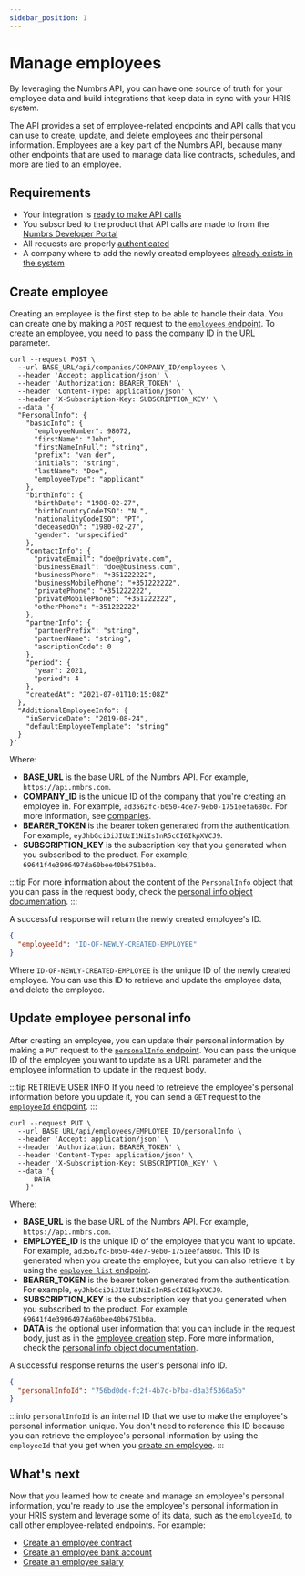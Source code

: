 ```yaml
---
sidebar_position: 1
---
```


# Manage employees

By leveraging the Numbrs API, you can have one source of truth for your employee data and build integrations that keep data in sync with your HRIS system.

The API provides a set of employee-related endpoints and API calls that you can use to create, update, and delete employees and their personal information. Employees are a key part of the Numbrs API, because many other endpoints that are used to manage data like contracts, schedules, and more are tied to an employee.

## Requirements

- Your integration is [ready to make API calls](https://developer.nmbrs.com/docs#XLYdw)
- You subscribed to the product that API calls are made to from the [Numbrs Developer Portal](https://developer.nmbrs.com/)
- All requests are properly [authenticated](https://nmbrs.stoplight.io/docs/nmbrs-restapi/e9e0f5292b4a1-authentication)
- A company where to add the newly created employees [already exists in the system](https://nmbrs.stoplight.io/docs/nmbrs-restapi/5fad7a8461a01-get-company-list)

## Create employee

Creating an employee is the first step to be able to handle their data. You can create one by making a `POST` request to the [`employees` endpoint](https://nmbrs.stoplight.io/docs/nmbrs-restapi/13c6a8d9c7190-create-employee). To create an employee, you need to pass the company ID in the URL parameter.

```curl
curl --request POST \
  --url BASE_URL/api/companies/COMPANY_ID/employees \
  --header 'Accept: application/json' \
  --header 'Authorization: BEARER_TOKEN' \
  --header 'Content-Type: application/json' \
  --header 'X-Subscription-Key: SUBSCRIPTION_KEY' \
  --data '{
  "PersonalInfo": {
    "basicInfo": {
      "employeeNumber": 98072,
      "firstName": "John",
      "firstNameInFull": "string",
      "prefix": "van der",
      "initials": "string",
      "lastName": "Doe",
      "employeeType": "applicant"
    },
    "birthInfo": {
      "birthDate": "1980-02-27",
      "birthCountryCodeISO": "NL",
      "nationalityCodeISO": "PT",
      "deceasedOn": "1980-02-27",
      "gender": "unspecified"
    },
    "contactInfo": {
      "privateEmail": "doe@private.com",
      "businessEmail": "doe@business.com",
      "businessPhone": "+351222222",
      "businessMobilePhone": "+351222222",
      "privatePhone": "+351222222",
      "privateMobilePhone": "+351222222",
      "otherPhone": "+351222222"
    },
    "partnerInfo": {
      "partnerPrefix": "string",
      "partnerName": "string",
      "ascriptionCode": 0
    },
    "period": {
      "year": 2021,
      "period": 4
    },
    "createdAt": "2021-07-01T10:15:08Z"
  },
  "AdditionalEmployeeInfo": {
    "inServiceDate": "2019-08-24",
    "defaultEmployeeTemplate": "string"
  }
}'
```

Where:

- **BASE_URL** is the base URL of the Numbrs API. For example, `https://api.nmbrs.com`.
- **COMPANY_ID** is the unique ID of the company that you're creating an employee in. For example, `ad3562fc-b050-4de7-9eb0-1751eefa680c`. For more information, see [companies](https://nmbrs.stoplight.io/docs/nmbrs-restapi/5fad7a8461a01-get-company-list).
- **BEARER_TOKEN** is the bearer token generated from the authentication. For example, `eyJhbGciOiJIUzI1NiIsInR5cCI6IkpXVCJ9`.
- **SUBSCRIPTION_KEY** is the subscription key that you generated when you subscribed to the product. For example, `69641f4e3906497da60bee40b6751b0a`.

:::tip
For more information about the content of the `PersonalInfo` object that you can pass in the request body, check the [personal info object documentation](https://nmbrs.stoplight.io/docs/nmbrs-restapi/6a4f20c9f65fd-personal-info-object).
:::

A successful response will return the newly created employee's ID.

```json
{
  "employeeId": "ID-OF-NEWLY-CREATED-EMPLOYEE"
}
```

Where `ID-OF-NEWLY-CREATED-EMPLOYEE` is the unique ID of the newly created employee. You can use this ID to retrieve and update the employee data, and delete the employee.

## Update employee personal info

After creating an employee, you can update their personal information by making a `PUT` request to the [`personalInfo` endpoint](https://nmbrs.stoplight.io/docs/nmbrs-restapi/e12e45d11695c-update-employee-personal-info). You can pass the unique ID of the employee you want to update as a URL parameter and the employee information to update in the request body.

:::tip RETRIEVE USER INFO
If you need to retreieve the employee's personal information before you update it, you can send a `GET` request to the [`employeeId` endpoint](https://nmbrs.stoplight.io/docs/nmbrs-restapi/eea078fe0d752-get-an-employee).
:::

```curl
curl --request PUT \
  --url BASE_URL/api/employees/EMPLOYEE_ID/personalInfo \
  --header 'Accept: application/json' \
  --header 'Authorization: BEARER_TOKEN' \
  --header 'Content-Type: application/json' \
  --header 'X-Subscription-Key: SUBSCRIPTION_KEY' \
  --data '{
      DATA
    }'
```

Where:

- **BASE_URL** is the base URL of the Numbrs API. For example, `https://api.nmbrs.com`.
- **EMPLOYEE_ID** is the unique ID of the employee that you want to update. For example, `ad3562fc-b050-4de7-9eb0-1751eefa680c`. This ID is generated when you create the employee, but you can also retrieve it by using the [`employee list` endpoint](https://nmbrs.stoplight.io/docs/nmbrs-restapi/a31578b069764-get-employee-list).
- **BEARER_TOKEN** is the bearer token generated from the authentication. For example, `eyJhbGciOiJIUzI1NiIsInR5cCI6IkpXVCJ9`.
- **SUBSCRIPTION_KEY** is the subscription key that you generated when you subscribed to the product. For example, `69641f4e3906497da60bee40b6751b0a`.
- **DATA** is the optional user information that you can include in the request body, just as in the [employee creation](#create-employee) step. Fore more information, check the [personal info object documentation](https://nmbrs.stoplight.io/docs/nmbrs-restapi/6a4f20c9f65fd-personal-info-object).

A successful response returns the user's personal info ID.

```json
{
  "personalInfoId": "756bd0de-fc2f-4b7c-b7ba-d3a3f5360a5b"
}
```

:::info
`personalInfoId` is an internal ID that we use to make the employee's personal information unique. You don't need to reference this ID because you can retrieve the employee's personal information by using the `employeeId` that you get when you [create an employee](#create-employee).
:::

## What's next

Now that you learned how to create and manage an employee's personal information, you're ready to use the employee's personal information in your HRIS system and leverage some of its data, such as the `employeeId`, to call other employee-related endpoints. For example:

- [Create an employee contract](https://nmbrs.stoplight.io/docs/nmbrs-restapi/b93680b32cb75-create-employee-contract)
- [Create an employee bank account](https://nmbrs.stoplight.io/docs/nmbrs-restapi/61886d80827f9-create-employee-bank-account)
- [Create an employee salary](https://nmbrs.stoplight.io/docs/nmbrs-restapi/83554c84ea69a-create-employee-salary)
